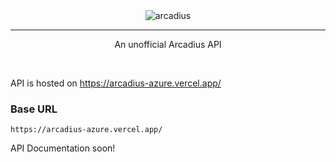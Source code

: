 <div  align="center">
<img  src="https://media.discordapp.net/attachments/1034547508665389058/1079063388048588820/800.png"  alt="arcadius"></a>
<hr>
<p>An unofficial Arcadius API</p>
</div>
<br>

API is hosted on https://arcadius-azure.vercel.app/  

### Base URL

```
https://arcadius-azure.vercel.app/
```

API Documentation soon!